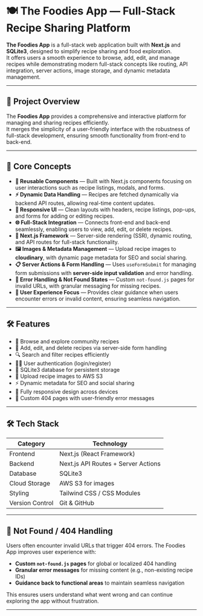 # 🍽️ The Foodies App — Full-Stack Recipe Sharing Platform

**The Foodies App** is a full-stack web application built with **Next.js** and **SQLite3**, designed to simplify recipe sharing and food exploration.  
It offers users a smooth experience to browse, add, edit, and manage recipes while demonstrating modern full-stack concepts like routing, API integration, server actions, image storage, and dynamic metadata management.

---

## 🎯 Project Overview

The **Foodies App** provides a comprehensive and interactive platform for managing and sharing recipes efficiently.  
It merges the simplicity of a user-friendly interface with the robustness of full-stack development, ensuring smooth functionality from front-end to back-end.

---

## 🔑 Core Concepts

- **🧩 Reusable Components** — Built with Next.js components focusing on user interactions such as recipe listings, modals, and forms.  
- **⚡ Dynamic Data Handling** — Recipes are fetched dynamically via backend API routes, allowing real-time content updates.  
- **📱 Responsive UI** — Clean layouts with headers, recipe listings, pop-ups, and forms for adding or editing recipes.  
- **🌐 Full-Stack Integration** — Connects front-end and back-end seamlessly, enabling users to view, add, edit, or delete recipes.  
- **🚀 Next.js Framework** — Server-side rendering (SSR), dynamic routing, and API routes for full-stack functionality.  
- **🖼️ Images & Metadata Management** — Upload recipe images to **cloudinary**, with dynamic page metadata for SEO and social sharing.  
- **📋 Server Actions & Form Handling** — Uses `useFormSubmit` for managing form submissions with **server-side input validation** and error handling.  
- **🔧 Error Handling & Not Found States** — Custom `not-found.js` pages for invalid URLs, with granular messaging for missing recipes.  
- **🎯 User Experience Focus** — Provides clear guidance when users encounter errors or invalid content, ensuring seamless navigation.

---

## 🛠️ Features

- 🍲 Browse and explore community recipes  
- 📝 Add, edit, and delete recipes via server-side form handling  
- 🔍 Search and filter recipes efficiently  
- 👩‍🍳 User authentication (login/register)  
- 💾 SQLite3 database for persistent storage  
- 📸 Upload recipe images to AWS S3  
- ⚡ Dynamic metadata for SEO and social sharing  
- 🌙 Fully responsive design across devices  
- 🛑 Custom 404 pages with user-friendly error messages  

---

## 🛠️ Tech Stack

| Category       | Technology |
|----------------|------------|
| Frontend       | Next.js (React Framework) |
| Backend        | Next.js API Routes + Server Actions |
| Database       | SQLite3 |
| Cloud Storage  | AWS S3 for images |
| Styling        | Tailwind CSS / CSS Modules |
| Version Control| Git & GitHub |

---

## 🧭 Not Found / 404 Handling

Users often encounter invalid URLs that trigger 404 errors. The Foodies App improves user experience with:  

- **Custom `not-found.js` pages** for global or localized 404 handling  
- **Granular error messages** for missing content (e.g., non-existing recipe IDs)  
- **Guidance back to functional areas** to maintain seamless navigation  

This ensures users understand what went wrong and can continue exploring the app without frustration.

---


